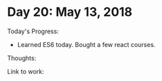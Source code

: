 # Day 20: May 13, 2018

Today's Progress: 
- Learned ES6 today. Bought a few react courses.

Thoughts:

Link to work: 
